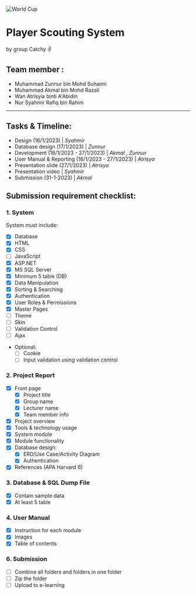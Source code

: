 ![World Cup](https://img.freepik.com/free-vector/banner-theme-world-championship-qatar-2022_87202-1274.jpg?w=1380&t=st=1673857927~exp=1673858527~hmac=525d10cbe3a5ebc1b642f071d7c747f16522767dcf57d0c905dacd5c6580a3fe)


# Player Scouting System

by group Catchy :v:

## Team member :
- Muhammad Zunnur bin Mohd Suhaimi
- Muhammad Akmal bin Mohd Razali
- Wan Atrisyia binti A'Abidin
- Nur Syahmir Rafiq bin Rahim

---
## Tasks & Timeline:

- Design (16/1/2023) | *Syahmir*
- Database design (17/1/2023) | *Zunnur*
- Development (16/1/2023 - 27/1/2023) | *Akmal , Zunnur*
- User Manual & Reporting (16/1/2023 - 27/1/2023) | *Atrisya*
- Presentation slide (27/1/2023) | *Atrisya*
- Presentation video | *Syahmir*
- Submission (31-1-2023) | *Akmal*


## Submission requirement checklist:

### 1. System

System must include:
- [x] Database
- [x] HTML
- [x] CSS
- [ ] JavaScript
- [x] ASP.NET
- [x] MS SQL Server
- [x] Minimum 5 table (DB)
- [x] Data Manipulation
- [x] Sorting & Searching
- [x] Authentication
- [x] User Roles & Permissions
- [x] Master Pages
- [ ] Theme
- [ ] Skin
- [ ] Validation Control
- [ ] Ajax
- Optional:
  - [ ] Cookie
  - [ ] Input validation using validation control

### 2. Project Report
- [x] Front page
     - [x] Project title
     - [x] Group name
     - [x] Lecturer name
     - [x] Team member info 
- [x] Project overview
- [x] Tools & technology usage
- [x] System module
- [x] Module functionality
- [x] Database design:
     - [x] ERD/Use Case/Activity Diagram
     - [x] Authentication
- [x] References (APA Harvard 6)

### 3. Database & SQL Dump File
- [x] Contain sample data
- [x] At least 5 table

### 4. User Manual
- [x] Instruction for each module
- [x] Images
- [x] Table of contents

### 6. Submission
- [ ] Combine all folders and folders in one folder
- [ ] Zip the folder
- [ ] Upload to e-learning
